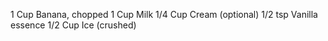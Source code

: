 1 Cup Banana, chopped
1 Cup Milk
1/4 Cup Cream (optional)
1/2 tsp Vanilla essence
1/2 Cup Ice (crushed)